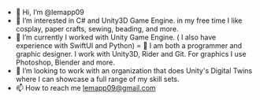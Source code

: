 - 👋 Hi, I’m @lemapp09
- 👀 I’m interested in C# and Unity3D Game Engine. in my free time I like cosplay, paper crafts, sewing, beading, and more.
- 🌱 I’m currently I worked with Unity Game Engine. ( I also have experience with SwiftUI and Python)
= 👋 I am both a programmer and graphic designer. I work with Unity3D, Rider and Git. For graphics I use Photoshop, Blender and more.
- 💞️ I’m looking to work with an organization that does Unity's Digital Twins where I can showcase a full range of my skill sets. 
- 📫 How to reach me lemapp09@gmail.com

<!---
lemapp09/lemapp09 is a ✨ special ✨ repository because its `README.md` (this file) appears on your GitHub profile.
You can click the Preview link to take a look at your changes.
--->
